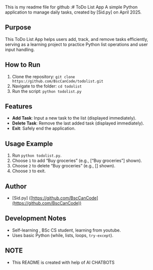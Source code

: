 This is my readme file for github :# ToDo List App
A simple Python application to manage daily tasks, created by [Sid.py] on April 2025.

## Purpose
This ToDo List App helps users add, track, and remove tasks efficiently, serving as a learning project to practice Python list operations and user input handling.

## How to Run
1. Clone the repository: `git clone https://github.com/BscCanCode/todolist.git`
2. Navigate to the folder: `cd todolist`
3. Run the script: `python todolist.py`

## Features
- **Add Task**: Input a new task to the list (displayed immediately).
- **Delete Task**: Remove the last added task (displayed immediately).
- **Exit**: Safely end the application.

## Usage Example
1. Run `python todolist.py`.
2. Choose `1` to add “Buy groceries” (e.g., [“Buy groceries”] shown).
3. Choose `2` to delete “Buy groceries” (e.g., [] shown).
4. Choose `3` to exit.

## Author
- [Sid.py] ([https://github.com/BscCanCode](https://github.com/BscCanCode))

## Development Notes
- Self-learning , BSc CS student, learning from youtube.
- Uses basic Python (while, lists, loops, `try-except`).

## NOTE
- This README is created with help of AI CHATBOTS
